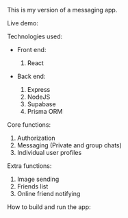 This is my version of a messaging app.

Live demo:

Technologies used:

- Front end:

  1. React

- Back end:
  1. Express
  2. NodeJS
  3. Supabase
  4. Prisma ORM

Core functions:

1.  Authorization
2.  Messaging (Private and group chats)
3.  Individual user profiles

Extra functions:

1.  Image sending
2.  Friends list
3.  Online friend notifying

How to build and run the app:
